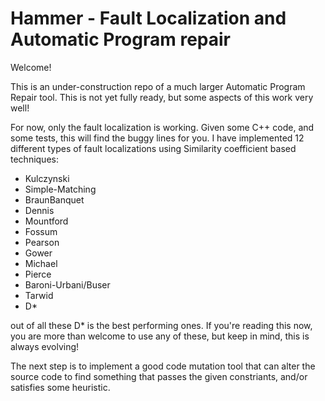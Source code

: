 # Hammer - Fault Localization and Automatic Program repair

Welcome!

This is an under-construction repo of a much larger Automatic Program Repair tool. This is not yet fully ready, but some aspects of this work very well!

For now, only the fault localization is working. Given some C++ code, and some tests, this will find the buggy lines for you. I have implemented 12 different types of fault localizations using Similarity coefficient based techniques:
  - Kulczynski
  - Simple-Matching
  - BraunBanquet
  - Dennis
  - Mountford
  - Fossum
  - Pearson
  - Gower
  - Michael
  - Pierce
  - Baroni-Urbani/Buser
  - Tarwid
  - D*

out of all these D* is the best performing ones. If you're reading this now, you are more than welcome to use any of these, but keep in mind, this is always evolving!

The next step is to implement a good code mutation tool that can alter the source code to find something that passes the given constriants, and/or satisfies some heuristic. 

